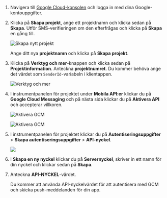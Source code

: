 
1. Navigera till [Google Cloud-konsolen](https://console.developers.google.com/project) och logga in med dina Google-kontouppgifter. 
2. Klicka på **Skapa projekt**, ange ett projektnamn och klicka sedan på **Skapa**. Utför SMS-verifieringen om den efterfrågas och klicka på **Skapa** en gång till.
   
    ![Skapa nytt projekt](./media/mobile-services-enable-google-cloud-messaging/mobile-services-google-new-project.png)   
   
     Ange ditt nya **projektnamn** och klicka på **Skapa projekt**.
3. Klicka på **Verktyg och mer**-knappen och klicka sedan på **Projektinformation**. Anteckna **projektnumret**. Du kommer behöva ange det värdet som `SenderId`-variabeln i klientappen.
   
    ![Verktyg och mer](./media/mobile-services-enable-google-cloud-messaging/notification-hubs-utilities-and-more.png)
4. I instrumentpanelen för projektet under **Mobila API:er** klickar du på **Google Cloud Messaging** och på nästa sida klickar du på **Aktivera API** och accepterar villkoren. 
   
    ![Aktivera GCM](./media/mobile-services-enable-google-cloud-messaging/enable-GCM.png)
   
    ![Aktivera GCM](./media/mobile-services-enable-google-cloud-messaging/enable-gcm-2.png) 
5. I instrumentpanelen för projektet klickar du på **Autentiseringsuppgifter** > **Skapa autentiseringsuppgifter** > **API-nyckel**. 
   
    ![](./media/mobile-services-enable-google-cloud-messaging/mobile-services-google-create-server-key.png)
6. I **Skapa en ny nyckel** klickar du på **Servernyckel**, skriver in ett namn för din nyckel och klickar sedan på **Skapa**.
7. Anteckna **API-NYCKEL**-värdet.
   
    Du kommer att använda API-nyckelvärdet för att autentisera med GCM och skicka push-meddelanden för din app.

